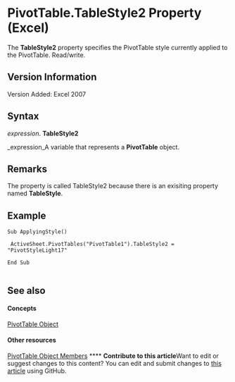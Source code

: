 
# PivotTable.TableStyle2 Property (Excel)

The  **TableStyle2** property specifies the PivotTable style currently applied to the PivotTable. Read/write.


## Version Information

Version Added: Excel 2007 


## Syntax

 _expression_. **TableStyle2**

 _expression_A variable that represents a  **PivotTable** object.


## Remarks

The property is called TableStyle2 because there is an exisiting property named  **TableStyle**.


## Example


```
Sub ApplyingStyle() 
 
 ActiveSheet.PivotTables("PivotTable1").TableStyle2 = "PivotStyleLight17" 
 
End Sub 
 

```


## See also


#### Concepts


 [PivotTable Object](a9c1d4a0-78a9-f9a6-6daf-91cb63e45842.md)
#### Other resources


 [PivotTable Object Members](8e8d1692-cf32-63c6-a1f6-54ddcc2a4964.md)
****   **Contribute to this article**Want to edit or suggest changes to this content? You can edit and submit changes to  [this article](https://github.com/jhershey00/VBA_Excel_Test/OpenXMLCon/articles/d2d79fc6-2ead-91a9-f304-92248584f4b2.md) using GitHub.

